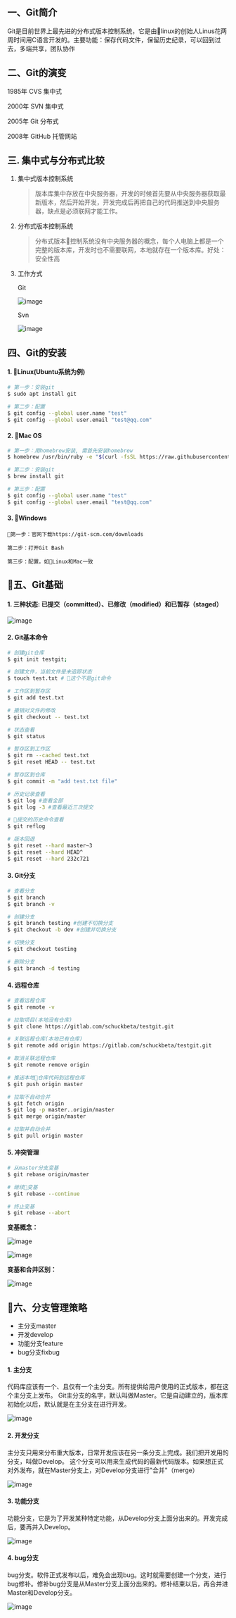 ## 一、Git简介

Git是目前世界上最先进的分布式版本控制系统，它是由linux的创始人Linus花两周时间用C语言开发的。主要功能：保存代码文件，保留历史纪录，可以回到过去，多端共享，团队协作

## 二、Git的演变

1985年     CVS       集中式

2000年     SVN       集中式

2005年     Git       分布式

2008年     GitHub    托管网站

## 三. 集中式与分布式比较
1. 集中式版本控制系统
    >版本库集中存放在中央服务器，开发的时候首先要从中央服务器获取最新版本，然后开始开发，开发完成后再把自己的代码推送到中央服务器，缺点是必须联网才能工作。

2. 分布式版本控制系统
    > 分布式版本控制系统没有中央服务器的概念，每个人电脑上都是一个完整的版本库，开发时也不需要联网，本地就存在一个版本库。好处：安全性高

3. 工作方式
    
    Git

    ![image](./git_2.png)

     Svn

    ![image](./svn_2.png)

## 四、Git的安装
#### 1. Linux(Ubuntu系统为例)

```sh
# 第一步：安装git
$ sudo apt install git

# 第二步：配置
$ git config --global user.name "test"
$ git config --global user.email "test@qq.com"
```
#### 2. Mac OS

```sh
# 第一步：用homebrew安装, 需首先安装homebrew
$ homebrew /usr/bin/ruby -e "$(curl -fsSL https://raw.githubusercontent.com/Homebrew/install/master/install)"

# 第二步：安装git
$ brew install git

# 第三步：配置
$ git config --global user.name "test"
$ git config --global user.email "test@qq.com"
```
#### 3. Windows

    第一步：官网下载https://git-scm.com/downloads

    第二步：打开Git Bash

    第三步：配置，如Linux和Mac一致

## 五、Git基础
#### 1. 三种状态: 已提交（committed）、已修改（modified）和已暂存（staged）

![image](./status.png)

#### 2. Git基本命令

```sh
# 创建git仓库
$ git init testgit;

# 创建文件，当前文件是未追踪状态
$ touch test.txt # 这个不是git命令

# 工作区到暂存区
$ git add test.txt

# 撤销对文件的修改
$ git checkout -- test.txt

# 状态查看
$ git status

# 暂存区到工作区
$ git rm --cached test.txt
$ git reset HEAD -- test.txt

# 暂存区到仓库
$ git commit -m "add test.txt file"

# 历史记录查看
$ git log #查看全部
$ git log -3 #查看最近三次提交

# 提交的历史命令查看
$ git reflog

# 版本回退
$ git reset --hard master~3
$ git reset --hard HEAD^
$ git reset --hard 232c721
```

#### 3. Git分支

```sh
# 查看分支
$ git branch
$ git branch -v

# 创建分支
$ git branch testing #创建不切换分支
$ git checkout -b dev #创建并切换分支

# 切换分支
$ git checkout testing

# 删除分支
$ git branch -d testing
```
#### 4. 远程仓库
```sh
# 查看远程仓库
$ git remote -v

# 拉取项目(本地没有仓库)
$ git clone https://gitlab.com/schuckbeta/testgit.git

# 关联远程仓库(本地已有仓库)
$ git remote add origin https://gitlab.com/schuckbeta/testgit.git

# 取消关联远程仓库
$ git remote remove origin

# 推送本地仓库代码到远程仓库
$ git push origin master

# 拉取不自动合并
$ git fetch origin
$ git log -p master..origin/master
$ git merge origin/master

# 拉取并自动合并
$ git pull origin master
```

#### 5. 冲突管理
```sh
# 从master分支变基
$ git rebase origin/master

# 继续变基
$ git rebase --continue

# 终止变基
$ git rebase --abort
```

**变基概念：**

![image](./rebase1.jpg)

![image](./rebase2.jpg)



**变基和合并区别：**

![image](./rebase3.jpg)

## 六、分支管理策略
* 主分支master
* 开发develop
* 功能分支feature
* bug分支fixbug

#### 1. 主分支
代码库应该有一个、且仅有一个主分支。所有提供给用户使用的正式版本，都在这个主分支上发布。 Git主分支的名字，默认叫做Master。它是自动建立的，版本库初始化以后，默认就是在主分支在进行开发。 

![image](./branch1.png)

#### 2. 开发分支
主分支只用来分布重大版本，日常开发应该在另一条分支上完成。我们把开发用的分支，叫做Develop。 这个分支可以用来生成代码的最新代码版本。如果想正式对外发布，就在Master分支上，对Develop分支进行"合并"（merge）

![image](./branch2.png)

#### 3. 功能分支
功能分支，它是为了开发某种特定功能，从Develop分支上面分出来的。开发完成后，要再并入Develop。 

![image](./branch3.png)

#### 4. bug分支
bug分支。软件正式发布以后，难免会出现bug。这时就需要创建一个分支，进行bug修补。修补bug分支是从Master分支上面分出来的。修补结束以后，再合并进Master和Develop分支。

![image](./branch4.png)